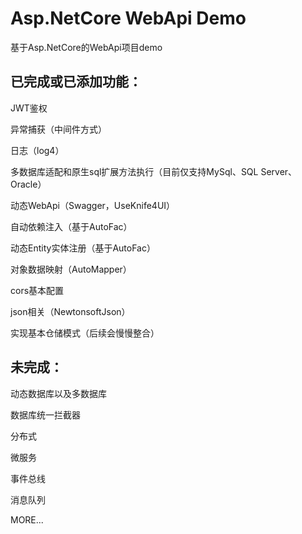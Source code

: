 # Asp.NetCore WebApi Demo
基于Asp.NetCore的WebApi项目demo

## 已完成或已添加功能：

JWT鉴权

异常捕获（中间件方式）

日志（log4）

多数据库适配和原生sql扩展方法执行（目前仅支持MySql、SQL Server、Oracle）

动态WebApi（Swagger，UseKnife4UI）

自动依赖注入（基于AutoFac）

动态Entity实体注册（基于AutoFac）

对象数据映射（AutoMapper）

cors基本配置

json相关（NewtonsoftJson）

实现基本仓储模式（后续会慢慢整合）


## 未完成：

动态数据库以及多数据库

数据库统一拦截器

分布式

微服务

事件总线

消息队列

MORE...
